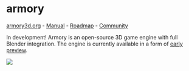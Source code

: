 armory
==============

[armory3d.org](https://armory3d.org) - [Manual](https://github.com/armory3d/armory/wiki) - [Roadmap](https://github.com/armory3d/armory/projects) - [Community](https://armory3d.org/community)

In development! Armory is an open-source 3D game engine with full Blender integration. The engine is currently available in a form of [early preview](http://armory3d.org/download.html).

![](http://armory3d.org/git/img1.jpg)
